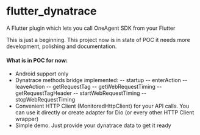 # flutter_dynatrace

A Flutter plugin which lets you call OneAgent SDK from your Flutter 


This is just a beginning.
This project now is in state of POC it needs more development, polishing and documentation.

#### What is in POC for now:
- Android support only
- Dynatrace methods bridge implemented:
-- startup
-- enterAction
-- leaveAction
-- getRequestTag
-- getWebRequestTiming
-- getRequestTagHeader
-- startWebRequestTiming
-- stopWebRequestTiming
- Convenient HTTP Client (MonitoredHttpClient) for your API calls. You can use it directly or create adapter for Dio (or every other HTTP Client wrapper)
- Simple demo. Just provide your dynatrace data to get it ready